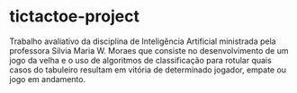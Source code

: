 # tictactoe-project
Trabalho avaliativo da disciplina de Inteligência Artificial ministrada pela professora Silvia Maria W. Moraes que consiste no desenvolvimento de um jogo da velha e o uso de algoritmos de classificação para rotular quais casos do tabuleiro resultam em vitória de determinado jogador, empate ou jogo em andamento.
